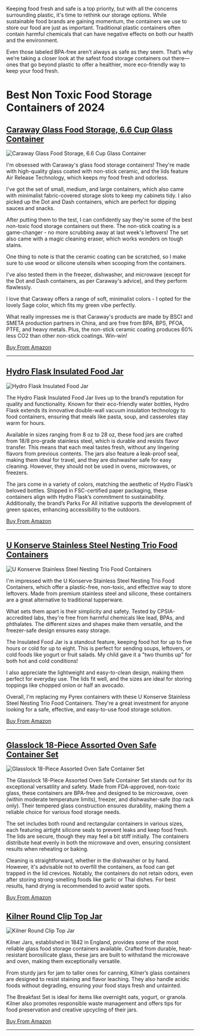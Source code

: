 Keeping food fresh and safe is a top priority, but with all the concerns surrounding plastic, it's time to rethink our storage options. While sustainable food brands are gaining momentum, the containers we use to store our food are just as important. Traditional plastic containers often contain harmful chemicals that can have negative effects on both our health and the environment.

Even those labeled BPA-free aren’t always as safe as they seem. That’s why we’re taking a closer look at the safest food storage containers out there—ones that go beyond plastic to offer a healthier, more eco-friendly way to keep your food fresh.


# Best Non Toxic Food Storage Containers of 2024

## [Caraway Glass Food Storage, 6.6 Cup Glass Container](https://www.amazon.com/dp/B0BXFBMSQP?tag=)

![Caraway Glass Food Storage, 6.6 Cup Glass Container](https://m.media-amazon.com/images/I/61OBih8Mw4L._AC_SL400_.jpg)

I'm obsessed with Caraway's glass food storage containers! They're made with high-quality glass coated with non-stick ceramic, and the lids feature Air Release Technology, which keeps my food fresh and odorless.

I've got the set of small, medium, and large containers, which also came with minimalist fabric-covered storage slots to keep my cabinets tidy. I also picked up the Dot and Dash containers, which are perfect for dipping sauces and snacks.

After putting them to the test, I can confidently say they're some of the best non-toxic food storage containers out there. The non-stick coating is a game-changer - no more scrubbing away at last week's leftovers! The set also came with a magic cleaning eraser, which works wonders on tough stains.

One thing to note is that the ceramic coating can be scratched, so I make sure to use wood or silicone utensils when scooping from the containers.

I've also tested them in the freezer, dishwasher, and microwave (except for the Dot and Dash containers, as per Caraway's advice), and they perform flawlessly.

I love that Caraway offers a range of soft, minimalist colors - I opted for the lovely Sage color, which fits my green vibe perfectly.

What really impresses me is that Caraway's products are made by BSCI and SMETA production partners in China, and are free from BPA, BPS, PFOA, PTFE, and heavy metals. Plus, the non-stick ceramic coating produces 60% less CO2 than other non-stick coatings. Win-win!

[Buy From Amazon](https://www.amazon.com/dp/B0BXFBMSQP?tag=)

----

## [Hydro Flask Insulated Food Jar](https://www.amazon.com/dp/B0CQPNXWCV?tag=)

![Hydro Flask Insulated Food Jar](https://m.media-amazon.com/images/I/41uTMbX-MSL._AC_SL400_.jpg)

The Hydro Flask Insulated Food Jar lives up to the brand’s reputation for quality and functionality. Known for their eco-friendly water bottles, Hydro Flask extends its innovative double-wall vacuum insulation technology to food containers, ensuring that meals like pasta, soup, and casseroles stay warm for hours.

Available in sizes ranging from 8 oz to 28 oz, these food jars are crafted from 18/8 pro-grade stainless steel, which is durable and resists flavor transfer. This means that each meal tastes fresh, without any lingering flavors from previous contents. The jars also feature a leak-proof seal, making them ideal for travel, and they are dishwasher safe for easy cleaning. However, they should not be used in ovens, microwaves, or freezers.

The jars come in a variety of colors, matching the aesthetic of Hydro Flask’s beloved bottles. Shipped in FSC-certified paper packaging, these containers align with Hydro Flask’s commitment to sustainability. Additionally, the brand’s Parks For All initiative supports the development of green spaces, enhancing accessibility to the outdoors.

[Buy From Amazon](https://www.amazon.com/dp/B0CQPNXWCV?tag=)

----

## [U Konserve Stainless Steel Nesting Trio Food Containers](https://www.amazon.com/dp/B088VFW31R?tag=)

![U Konserve Stainless Steel Nesting Trio Food Containers](https://m.media-amazon.com/images/I/71aQndIuKrL._AC_SL400_.jpg)

I'm impressed with the U Konserve Stainless Steel Nesting Trio Food Containers, which offer a plastic-free, non-toxic, and effective way to store leftovers. Made from premium stainless steel and silicone, these containers are a great alternative to traditional tupperware.

What sets them apart is their simplicity and safety. Tested by CPSIA-accredited labs, they're free from harmful chemicals like lead, BPAs, and phthalates. The different sizes and shapes make them versatile, and the freezer-safe design ensures easy storage.

The Insulated Food Jar is a standout feature, keeping food hot for up to five hours or cold for up to eight. This is perfect for sending soups, leftovers, or cold foods like yogurt or fruit salads. My child gave it a "two thumbs up" for both hot and cold conditions!

I also appreciate the lightweight and easy-to-clean design, making them perfect for everyday use. The lids fit well, and the sizes are ideal for storing toppings like chopped onion or half an avocado.

Overall, I'm replacing my Pyrex containers with these U Konserve Stainless Steel Nesting Trio Food Containers. They're a great investment for anyone looking for a safe, effective, and easy-to-use food storage solution.

[Buy From Amazon](https://www.amazon.com/dp/B088VFW31R?tag=)

----

## [Glasslock 18-Piece Assorted Oven Safe Container Set](https://www.amazon.com/dp/B00LN810PM?tag=)

![Glasslock 18-Piece Assorted Oven Safe Container Set](https://m.media-amazon.com/images/I/71yf9ldO1ML._AC_SL400_.jpg)

The Glasslock 18-Piece Assorted Oven Safe Container Set stands out for its exceptional versatility and safety. Made from FDA-approved, non-toxic glass, these containers are BPA-free and designed to be microwave, oven (within moderate temperature limits), freezer, and dishwasher-safe (top rack only). Their tempered glass construction ensures durability, making them a reliable choice for various food storage needs.

The set includes both round and rectangular containers in various sizes, each featuring airtight silicone seals to prevent leaks and keep food fresh. The lids are secure, though they may feel a bit stiff initially. The containers distribute heat evenly in both the microwave and oven, ensuring consistent results when reheating or baking.

Cleaning is straightforward, whether in the dishwasher or by hand. However, it's advisable not to overfill the containers, as food can get trapped in the lid crevices. Notably, the containers do not retain odors, even after storing strong-smelling foods like garlic or Thai dishes. For best results, hand drying is recommended to avoid water spots.

[Buy From Amazon](https://www.amazon.com/dp/B00LN810PM?tag=)

## [Kilner Round Clip Top Jar](https://www.amazon.com/dp/B0030FUHR8?tag=)

![Kilner Round Clip Top Jar](https://m.media-amazon.com/images/I/71SW5X4RHSL._AC_SL400_.jpg)

Kilner Jars, established in 1842 in England, provides some of the most reliable glass food storage containers available. Crafted from durable, heat-resistant borosilicate glass, these jars are built to withstand the microwave and oven, making them exceptionally versatile.

From sturdy jars for jam to taller ones for canning, Kilner’s glass containers are designed to resist staining and flavor leaching. They also handle acidic foods without degrading, ensuring your food stays fresh and untainted.

The Breakfast Set is ideal for items like overnight oats, yogurt, or granola. Kilner also promotes responsible waste management and offers tips for food preservation and creative upcycling of their jars.

[Buy From Amazon](https://www.amazon.com/dp/B0030FUHR8?tag=)

----
